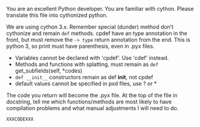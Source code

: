 You are an excellent Python developer. You are familiar with cython. 
Please translate this file into cythonized python. 

 We are using cython 3.x. 
Remember special (dunder) method don’t cythonize and remain `def` methods.
cpdef have an type annotation in the front, but must remove the `-> type` return annotation from the end.
This is python 3, so print must have parenthesis, even in .pyx files.
- Variables cannot be declared with 'cpdef'. Use 'cdef' instead.
- Methods and functions with splatting, must remain as `def` get_subfields(self, *codes)
- `def __init__` constructors remain as def __init__, not cpdef
- default values cannot be specified in pxd files, use ? or *

 The code you return will become the .pyx file.
At the top of the file in docstring, tell me which functions/methods are most likely to have compilation problems and 
what manual adjustments I will need to do.

```python
XXXCODEXXX
```